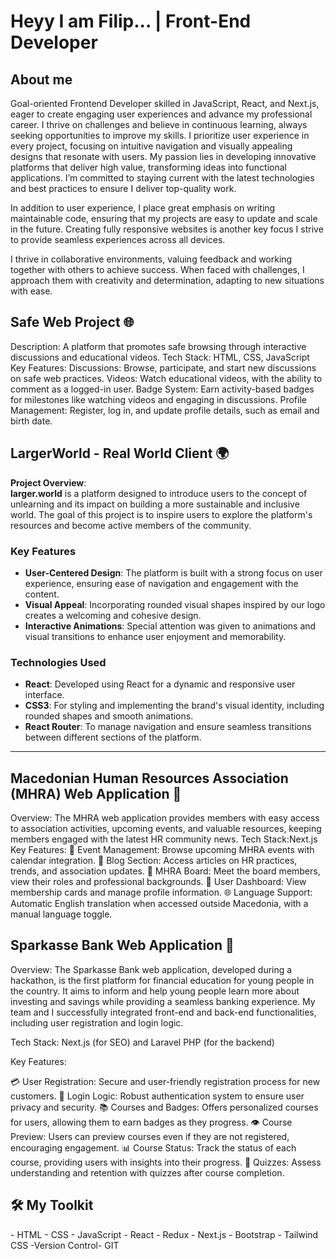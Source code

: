 <h1>Heyy I am Filip... | Front-End Developer</h1>

<h2>About me</h2>
Goal-oriented Frontend Developer skilled in JavaScript, React, and Next.js, eager to create engaging user experiences and advance my professional career. I thrive on challenges and believe in continuous learning, always seeking opportunities to improve my skills.
I prioritize user experience in every project, focusing on intuitive navigation and visually appealing designs that resonate with users. My passion lies in developing innovative platforms that deliver high value, transforming ideas into functional applications. I’m committed to staying current with the latest technologies and best practices to ensure I deliver top-quality work.

In addition to user experience, I place great emphasis on writing maintainable code, ensuring that my projects are easy to update and scale in the future. Creating fully responsive websites is another key focus I strive to provide seamless experiences across all devices.

I thrive in collaborative environments, valuing feedback and working together with others to achieve success. When faced with challenges, I approach them with creativity and determination, adapting to new situations with ease.

<h2> Safe Web Project 🌐</h2>

Description: A platform that promotes safe browsing through interactive discussions and educational videos.
Tech Stack: HTML, CSS, JavaScript
Key Features:
Discussions: Browse, participate, and start new discussions on safe web practices.
Videos: Watch educational videos, with the ability to comment as a logged-in user.
Badge System: Earn activity-based badges for milestones like watching videos and engaging in discussions.
Profile Management: Register, log in, and update profile details, such as email and birth date.


<h2>LargerWorld - Real World Client 🌍</h2>

**Project Overview**:  
**larger.world** is a platform designed to introduce users to the concept of unlearning and its impact on building a more sustainable and inclusive world. The goal of this project is to inspire users to explore the platform's resources and become active members of the community.

### Key Features
- **User-Centered Design**: The platform is built with a strong focus on user experience, ensuring ease of navigation and engagement with the content.
- **Visual Appeal**: Incorporating rounded visual shapes inspired by our logo creates a welcoming and cohesive design.
- **Interactive Animations**: Special attention was given to animations and visual transitions to enhance user enjoyment and memorability.

### Technologies Used
- **React**: Developed using React for a dynamic and responsive user interface.
- **CSS3**: For styling and implementing the brand's visual identity, including rounded shapes and smooth animations.
- **React Router**: To manage navigation and ensure seamless transitions between different sections of the platform.

---

<h2> Macedonian Human Resources Association (MHRA) Web Application 👥</h2>

Overview: The MHRA web application provides members with easy access to association activities, upcoming events, and valuable resources, keeping members engaged with the latest HR community news.
Tech Stack:Next.js
Key Features:
📅 Event Management: Browse upcoming MHRA events with calendar integration.
📰 Blog Section: Access articles on HR practices, trends, and association updates.
👥 MHRA Board: Meet the board members, view their roles and professional backgrounds.
🎫 User Dashboard: View membership cards and manage profile information.
🌐 Language Support: Automatic English translation when accessed outside Macedonia, with a manual language toggle.

<h2> Sparkasse Bank Web Application 🚀</h2>
Overview: The Sparkasse Bank web application, developed during a hackathon, is the first platform for financial education for young people in the country. It aims to inform and help young people learn more about investing and savings while providing a seamless banking experience. My team and I successfully integrated front-end and back-end functionalities, including user registration and login logic.

Tech Stack: Next.js (for SEO) and Laravel PHP (for the backend)

Key Features:

💳 User Registration: Secure and user-friendly registration process for new customers.
🔐 Login Logic: Robust authentication system to ensure user privacy and security.
📚 Courses and Badges: Offers personalized courses for users, allowing them to earn badges as they progress.
👁️ Course Preview: Users can preview courses even if they are not registered, encouraging engagement.
📊 Course Status: Track the status of each course, providing users with insights into their progress.
📝 Quizzes: Assess understanding and retention with quizzes after course completion.

<h2>🛠️ My Toolkit</h2>
- HTML
- CSS
- JavaScript
- React
- Redux
- Next.js
- Bootstrap
- Tailwind CSS
-Version Control- GIT


